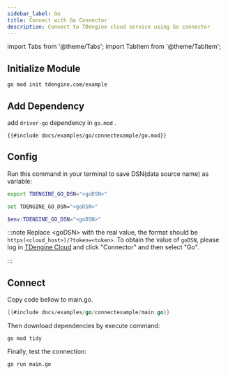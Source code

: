 ```yaml
---
sidebar_label: Go
title: Connect with Go Connector
description: Connect to TDengine cloud service using Go connector
---
```


import Tabs from '@theme/Tabs';
import TabItem from '@theme/TabItem';

## Initialize Module

```
go mod init tdengine.com/example
```

## Add Dependency

add `driver-go` dependency in `go.mod` .

```go-mod title="go.mod"
{{#include docs/examples/go/connectexample/go.mod}}
```

## Config

Run this command in your terminal to save DSN(data source name) as variable:

<Tabs defaultValue="bash">
<TabItem value="bash" label="Bash">

```bash
export TDENGINE_GO_DSN="<goDSN>"
```

</TabItem>
<TabItem value="cmd" label="CMD">

```bash
set TDENGINE_GO_DSN="<goDSN>"
```

</TabItem>
<TabItem value="powershell" label="Powershell">

```powershell
$env:TDENGINE_GO_DSN="<goDSN>"
```

</TabItem>
</Tabs>


<!-- exclude -->
:::note
Replace <goDSN\> with the real value, the format should be `https(<cloud_host>)/?token=<token>`.
To obtain the value of `goDSN`, please log in [TDengine Cloud](https://cloud.tdengine.com) and click "Connector" and then select "Go".

:::
<!-- exclude-end -->

## Connect

Copy code bellow to main.go.

```go title="main.go"
{{#include docs/examples/go/connectexample/main.go}}
```

Then download dependencies by execute command:

```
go mod tidy
```

Finally, test the connection:

```
go run main.go
```

